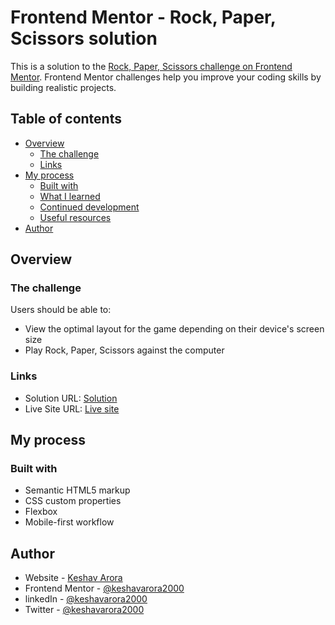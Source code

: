 # Frontend Mentor - Rock, Paper, Scissors solution

This is a solution to the [Rock, Paper, Scissors challenge on Frontend Mentor](https://www.frontendmentor.io/challenges/rock-paper-scissors-game-pTgwgvgH). Frontend Mentor challenges help you improve your coding skills by building realistic projects. 

## Table of contents

- [Overview](#overview)
  - [The challenge](#the-challenge)
  - [Links](#links)
- [My process](#my-process)
  - [Built with](#built-with)
  - [What I learned](#what-i-learned)
  - [Continued development](#continued-development)
  - [Useful resources](#useful-resources)
- [Author](#author)

## Overview

### The challenge

Users should be able to:

- View the optimal layout for the game depending on their device's screen size
- Play Rock, Paper, Scissors against the computer

### Links

- Solution URL: [Solution](https://github.com/keshavarora2000)
- Live Site URL: [Live site](https://rockpsgame.netlify.app/)

## My process

### Built with

- Semantic HTML5 markup
- CSS custom properties
- Flexbox
- Mobile-first workflow

## Author

- Website - [Keshav Arora](https://www.your-site.com)
- Frontend Mentor - [@keshavarora2000](https://www.frontendmentor.io/profile/keshavarora2000)
- linkedIn - [@keshavarora2000](https://www.linkedin.com/in/keshav-arora2000)
- Twitter - [@keshavarora2000](https://www.twitter.com/keshavarora2000)
